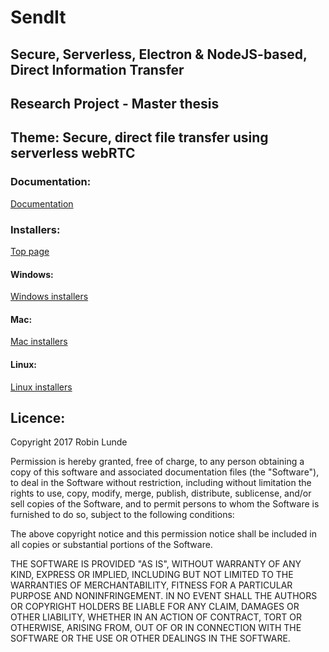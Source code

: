 # SendIt
## Secure, Serverless, Electron & NodeJS-based, Direct Information Transfer

## Research Project - Master thesis
## Theme: Secure, direct file transfer using serverless webRTC


### Documentation:
[Documentation](https://robiq.github.io/Project/)

### Installers:
[Top page](https://github.com/Robiq/SendIt_release)
#### Windows: 
[Windows installers](https://github.com/Robiq/SendIt_release/tree/master/Windows)
#### Mac:
[Mac installers](https://github.com/Robiq/SendIt_release/tree/master/Mac)
#### Linux:
[Linux installers](https://github.com/Robiq/SendIt_release/tree/master/Linux)

## Licence:
Copyright 2017 Robin Lunde

Permission is hereby granted, free of charge, to any person obtaining a copy of this software and associated documentation files (the "Software"), to deal in the Software without restriction, including without limitation the rights to use, copy, modify, merge, publish, distribute, sublicense, and/or sell copies of the Software, and to permit persons to whom the Software is furnished to do so, subject to the following conditions:

The above copyright notice and this permission notice shall be included in all copies or substantial portions of the Software.

THE SOFTWARE IS PROVIDED "AS IS", WITHOUT WARRANTY OF ANY KIND, EXPRESS OR IMPLIED, INCLUDING BUT NOT LIMITED TO THE WARRANTIES OF MERCHANTABILITY, FITNESS FOR A PARTICULAR PURPOSE AND NONINFRINGEMENT. IN NO EVENT SHALL THE AUTHORS OR COPYRIGHT HOLDERS BE LIABLE FOR ANY CLAIM, DAMAGES OR OTHER LIABILITY, WHETHER IN AN ACTION OF CONTRACT, TORT OR OTHERWISE, ARISING FROM, OUT OF OR IN CONNECTION WITH THE SOFTWARE OR THE USE OR OTHER DEALINGS IN THE SOFTWARE.
